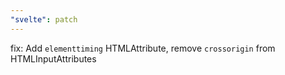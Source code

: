 ```yaml
---
"svelte": patch
---
```


fix: Add `elementtiming` HTMLAttribute, remove `crossorigin` from HTMLInputAttributes
